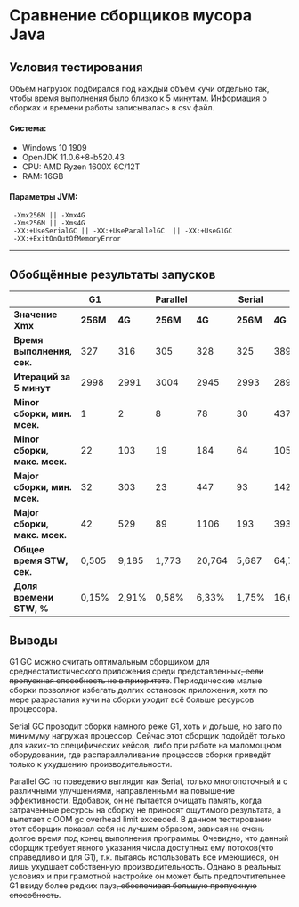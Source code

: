# Сравнение сборщиков мусора Java
## Условия тестирования
Объём нагрузок подбирался под каждый объём кучи отдельно так, чтобы время выполнения было близко к 5 минутам.
Информация о сборках и времени работы записывалась в csv файл.
#### Система:
* Windows 10 1909
* OpenJDK 11.0.6+8-b520.43
* CPU: AMD Ryzen 1600X 6C/12T
* RAM: 16GB

#### Параметры JVM:

     -Xmx256M || -Xmx4G
     -Xms256M || -Xms4G
     -XX:+UseSerialGC || -XX:+UseParallelGC  || -XX:+UseG1GC
     -XX:+ExitOnOutOfMemoryError

------------
## Обобщённые результаты запусков
|                                    |    G1          |                |    Parallel       |                 |    Serial       |                 |
|------------------------------------|----------------|----------------|-------------------|-----------------|-----------------|-----------------|
|    **Значение Xmx**                |    **256M**    |    **4G**      |    **256M**       |    **4G**       |    **256M**     |    **4G**       |
|    **Время выполнения, сек.**      |    327         |    316         |    305            |    328          |    325          |    389          |
|    **Итераций за 5 минут**         |    2998        |    2991        |    3004           |    2945         |    2993         |    2896         |
|    **Minor сборки, мин. мсек.**    |    1           |    2           |    8              |    78           |    30           |    437          |
|    **Minor сборки, макс. мсек.**   |    22          |    103         |    19             |    184          |    64           |    1052         |
|    **Major сборки, мин. мсек.**    |    32          |    303         |    23             |    447          |    93           |    1427         |
|    **Major сборки, макс. мсек.**   |    42          |    529         |    89             |    1106         |    193          |    3933         |
|    **Общее время STW, сек.**       |    0,505       |    9,185       |    1,773          |    20,764       |    5,687        |    64,781       |
|    **Доля времени STW, %**         |    0,15%       |    2,91%       |    0,58%          |    6,33%        |    1,75%        |    16,65%       |

## Выводы
G1 GC можно считать оптимальным сборщиком для среднестатистического приложения среди представленных~~, если пропускная способность не в приоритете~~.
Периодические малые сборки позволяют избегать долгих остановок приложения, хотя по мере разрастания кучи на сборки уходит всё больше ресурсов процессора.

Serial GC проводит сборки намного реже G1, хоть и дольше, но зато по минимуму нагружая процессор.
Сейчас этот сборщик подойдёт только для каких-то специфических кейсов, либо при работе на маломощном оборудовании, где распараллеливание процессов сборки приведёт только к ухудшению производительности. 

Parallel GC по поведению выглядит как Serial, только многопоточный и с различными улучшениями, направленными на повышение эффективности.
Вдобавок, он не пытается очищать память, когда затраченные ресурсы на сборку не приносят ощутимого результата, а вылетает с OOM gc overhead limit exceeded.
В данном тестировании этот сборщик показал себя не лучшим образом, зависая на очень долгое время под конец выполнения программы.
Очевидно, что данный сборщик требует явного указания числа доступных ему потоков(что справедливо и для G1), т.к. пытаясь использовать все имеющиеся, он лишь ухудшает собственную производительность.
Однако в реальных условиях и при грамотной настройке он может быть предпочтительнее G1 ввиду более редких пауз~~, обеспечивая большую пропускную способность~~.
